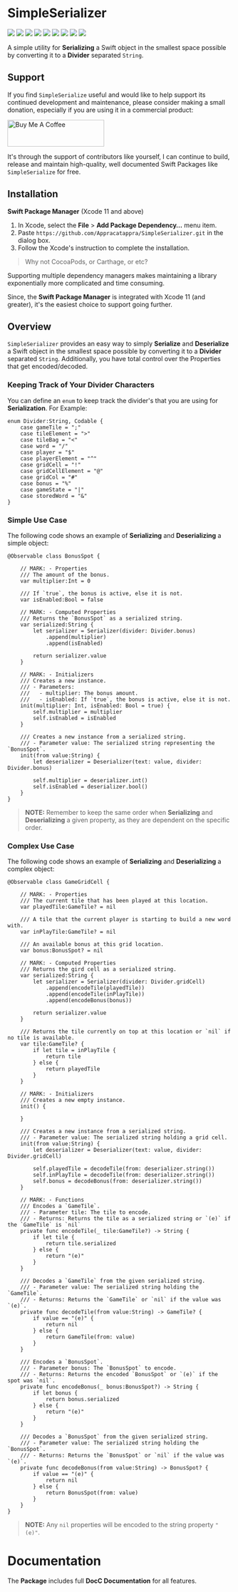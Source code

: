 # SimpleSerializer

![](https://img.shields.io/badge/license-MIT-green) ![](https://img.shields.io/badge/maintained%3F-Yes-green) ![](https://img.shields.io/badge/swift-5.4-green) ![](https://img.shields.io/badge/iOS-17.0-red) ![](https://img.shields.io/badge/macOS-14.0-red) ![](https://img.shields.io/badge/tvOS-17.0-red) ![](https://img.shields.io/badge/watchOS-10.0-red) ![](https://img.shields.io/badge/dependency-LogManager-orange) ![](https://img.shields.io/badge/dependency-SwiftletUtilities-orange)

A simple utility for **Serializing** a Swift object in the smallest space possible by converting it to a **Divider** separated `String`.

## Support

If you find `SimpleSerialize` useful and would like to help support its continued development and maintenance, please consider making a small donation, especially if you are using it in a commercial product:

<a href="https://www.buymeacoffee.com/KevinAtAppra" target="_blank"><img src="https://cdn.buymeacoffee.com/buttons/v2/default-yellow.png" alt="Buy Me A Coffee" style="height: 60px !important;width: 217px !important;" ></a>

It's through the support of contributors like yourself, I can continue to build, release and maintain high-quality, well documented Swift Packages like `SimpleSerialize` for free.

## Installation

**Swift Package Manager** (Xcode 11 and above)

1. In Xcode, select the **File** > **Add Package Dependency…** menu item.
2. Paste `https://github.com/Appracatappra/SimpleSerializer.git` in the dialog box.
3. Follow the Xcode's instruction to complete the installation.

> Why not CocoaPods, or Carthage, or etc?

Supporting multiple dependency managers makes maintaining a library exponentially more complicated and time consuming.

Since, the **Swift Package Manager** is integrated with Xcode 11 (and greater), it's the easiest choice to support going further.

## Overview

`SimpleSerializer` provides an easy way to simply **Serialize** and **Deserialize** a Swift object in the smallest space possible by converting it to a **Divider** separated `String`. Additionally, you have total control over the Properties that get encoded/decoded.

### Keeping Track of Your Divider Characters

You can define an `enum` to keep track the divider's that you are using for **Serialization**. For Example:

```
enum Divider:String, Codable {
    case gameTile = ";"
    case tileElement = ">"
    case tileBag = "<"
    case word = "/"
    case player = "$"
    case playerElement = "^"
    case gridCell = "!"
    case gridCellElement = "@"
    case gridCol = "#"
    case bonus = "%"
    case gameState = "|"
    case storedWord = "&"
}
```

### Simple Use Case

The following code shows an example of **Serializing** and **Deserializing** a simple object:

```
@Observable class BonusSpot {
    
    // MARK: - Properties
    /// The amount of the bonus.
    var multiplier:Int = 0
    
    /// If `true`, the bonus is active, else it is not.
    var isEnabled:Bool = false
    
    // MARK: - Computed Properties
    /// Returns the `BonusSpot` as a serialized string.
    var serialized:String {
        let serializer = Serializer(divider: Divider.bonus)
            .append(multiplier)
            .append(isEnabled)
        
        return serializer.value
    }
    
    // MARK: - Initializers
    /// Creates a new instance.
    /// - Parameters:
    ///   - multiplier: The bonus amount.
    ///   - isEnabled: If `true`, the bonus is active, else it is not.
    init(multiplier: Int, isEnabled: Bool = true) {
        self.multiplier = multiplier
        self.isEnabled = isEnabled
    }
    
    /// Creates a new instance from a serialized string.
    /// - Parameter value: The serialized string representing the `BonusSpot`.
    init(from value:String) {
        let deserializer = Deserializer(text: value, divider: Divider.bonus)
        
        self.multiplier = deserializer.int()
        self.isEnabled = deserializer.bool()
    }
}
```

> **NOTE:** Remember to keep the same order when **Serializing** and **Deserializing** a given property, as they are dependent on the specific order.

### Complex Use Case

The following code shows an example of **Serializing** and **Deserializing** a complex object:

```
@Observable class GameGridCell {
    
    // MARK: - Properties
    /// The current tile that has been played at this location.
    var playedTile:GameTile? = nil
    
    /// A tile that the current player is starting to build a new word with.
    var inPlayTile:GameTile? = nil
    
    /// An available bonus at this grid location.
    var bonus:BonusSpot? = nil
    
    // MARK: - Computed Properties
    /// Returns the gird cell as a serialized string.
    var serialized:String {
        let serializer = Serializer(divider: Divider.gridCell)
            .append(encodeTile(playedTile))
            .append(encodeTile(inPlayTile))
            .append(encodeBonus(bonus))
        
        return serializer.value
    }
    
    /// Returns the tile currently on top at this location or `nil` if no tile is available.
    var tile:GameTile? {
        if let tile = inPlayTile {
            return tile
        } else {
            return playedTile
        }
    }
    
    // MARK: - Initializers
    /// Creates a new empty instance.
    init() {
        
    }
    
    /// Creates a new instance from a serialized string.
    /// - Parameter value: The serialized string holding a grid cell.
    init(from value:String) {
        let deserializer = Deserializer(text: value, divider: Divider.gridCell)
        
        self.playedTile = decodeTile(from: deserializer.string())
        self.inPlayTile = decodeTile(from: deserializer.string())
        self.bonus = decodeBonus(from: deserializer.string())
    }
    
    // MARK: - Functions
    /// Encodes a `GameTile`.
    /// - Parameter tile: The tile to encode.
    /// - Returns: Returns the tile as a serialized string or `(e)` if the `GameTile` is `nil`
    private func encodeTile(_ tile:GameTile?) -> String {
        if let tile {
            return tile.serialized
        } else {
            return "(e)"
        }
    }
    
    /// Decodes a `GameTile` from the given serialized string.
    /// - Parameter value: The serialized string holding the `GameTile`.
    /// - Returns: Returns the `GameTile` or `nil` if the value was `(e)`.
    private func decodeTile(from value:String) -> GameTile? {
        if value == "(e)" {
            return nil
        } else {
            return GameTile(from: value)
        }
    }
    
    /// Encodes a `BonusSpot`.
    /// - Parameter bonus: The `BonusSpot` to encode.
    /// - Returns: Returns the encoded `BonusSpot` or `(e)` if the spot was `nil`.
    private func encodeBonus(_ bonus:BonusSpot?) -> String {
        if let bonus {
            return bonus.serialized
        } else {
            return "(e)"
        }
    }
    
    /// Decodes a `BonusSpot` from the given serialized string.
    /// - Parameter value: The serialized string holding the `BonusSpot`.
    /// - Returns: Returns the `BonusSpot` or `nil` if the value was `(e)`.
    private func decodeBonus(from value:String) -> BonusSpot? {
        if value == "(e)" {
            return nil
        } else {
            return BonusSpot(from: value)
        }
    }
}
```

> **NOTE:** Any `nil` properties will be encoded to the string property `"(e)"`.

# Documentation

The **Package** includes full **DocC Documentation** for all features.

